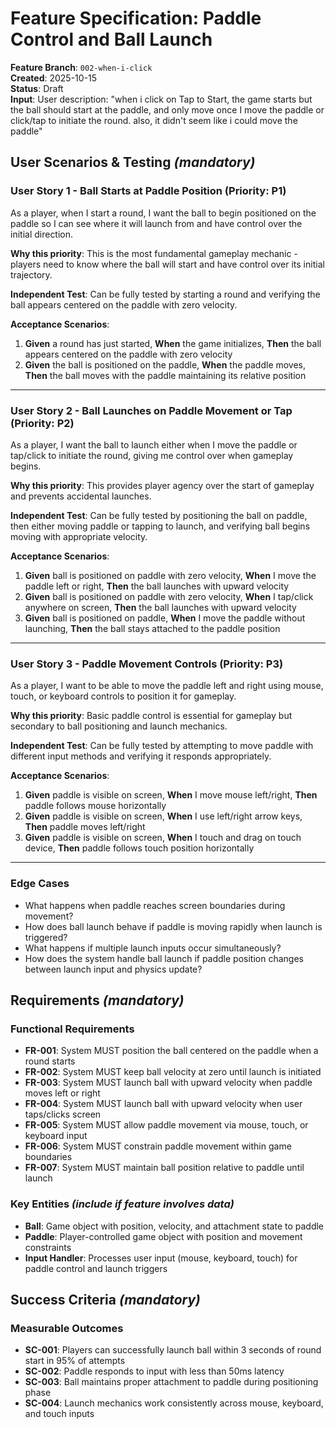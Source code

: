 # Feature Specification: Paddle Control and Ball Launch

**Feature Branch**: `002-when-i-click`  
**Created**: 2025-10-15  
**Status**: Draft  
**Input**: User description: "when i click on Tap to Start, the game starts but the ball should start at the paddle, and only move once I move the paddle or click/tap to initiate the round. also, it didn't seem like i could move the paddle"

## User Scenarios & Testing *(mandatory)*

### User Story 1 - Ball Starts at Paddle Position (Priority: P1)

As a player, when I start a round, I want the ball to begin positioned on the paddle so I can see where it will launch from and have control over the initial direction.

**Why this priority**: This is the most fundamental gameplay mechanic - players need to know where the ball will start and have control over its initial trajectory.

**Independent Test**: Can be fully tested by starting a round and verifying the ball appears centered on the paddle with zero velocity.

**Acceptance Scenarios**:

1. **Given** a round has just started, **When** the game initializes, **Then** the ball appears centered on the paddle with zero velocity
2. **Given** the ball is positioned on the paddle, **When** the paddle moves, **Then** the ball moves with the paddle maintaining its relative position

---

### User Story 2 - Ball Launches on Paddle Movement or Tap (Priority: P2)

As a player, I want the ball to launch either when I move the paddle or tap/click to initiate the round, giving me control over when gameplay begins.

**Why this priority**: This provides player agency over the start of gameplay and prevents accidental launches.

**Independent Test**: Can be fully tested by positioning the ball on paddle, then either moving paddle or tapping to launch, and verifying ball begins moving with appropriate velocity.

**Acceptance Scenarios**:

1. **Given** ball is positioned on paddle with zero velocity, **When** I move the paddle left or right, **Then** the ball launches with upward velocity
2. **Given** ball is positioned on paddle with zero velocity, **When** I tap/click anywhere on screen, **Then** the ball launches with upward velocity
3. **Given** ball is positioned on paddle, **When** I move the paddle without launching, **Then** the ball stays attached to the paddle position

---

### User Story 3 - Paddle Movement Controls (Priority: P3)

As a player, I want to be able to move the paddle left and right using mouse, touch, or keyboard controls to position it for gameplay.

**Why this priority**: Basic paddle control is essential for gameplay but secondary to ball positioning and launch mechanics.

**Independent Test**: Can be fully tested by attempting to move paddle with different input methods and verifying it responds appropriately.

**Acceptance Scenarios**:

1. **Given** paddle is visible on screen, **When** I move mouse left/right, **Then** paddle follows mouse horizontally
2. **Given** paddle is visible on screen, **When** I use left/right arrow keys, **Then** paddle moves left/right
3. **Given** paddle is visible on screen, **When** I touch and drag on touch device, **Then** paddle follows touch position horizontally

---

### Edge Cases

- What happens when paddle reaches screen boundaries during movement?
- How does ball launch behave if paddle is moving rapidly when launch is triggered?
- What happens if multiple launch inputs occur simultaneously?
- How does the system handle ball launch if paddle position changes between launch input and physics update?

## Requirements *(mandatory)*

### Functional Requirements

- **FR-001**: System MUST position the ball centered on the paddle when a round starts
- **FR-002**: System MUST keep ball velocity at zero until launch is initiated
- **FR-003**: System MUST launch ball with upward velocity when paddle moves left or right
- **FR-004**: System MUST launch ball with upward velocity when user taps/clicks screen
- **FR-005**: System MUST allow paddle movement via mouse, touch, or keyboard input
- **FR-006**: System MUST constrain paddle movement within game boundaries
- **FR-007**: System MUST maintain ball position relative to paddle until launch

### Key Entities *(include if feature involves data)*

- **Ball**: Game object with position, velocity, and attachment state to paddle
- **Paddle**: Player-controlled game object with position and movement constraints
- **Input Handler**: Processes user input (mouse, keyboard, touch) for paddle control and launch triggers

## Success Criteria *(mandatory)*

### Measurable Outcomes

- **SC-001**: Players can successfully launch ball within 3 seconds of round start in 95% of attempts
- **SC-002**: Paddle responds to input with less than 50ms latency
- **SC-003**: Ball maintains proper attachment to paddle during positioning phase
- **SC-004**: Launch mechanics work consistently across mouse, keyboard, and touch inputs
